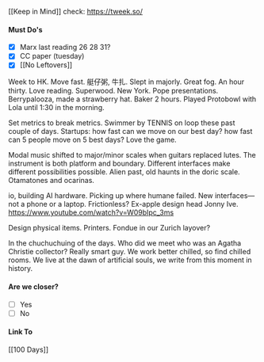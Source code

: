 [[Keep in Mind]]
check: https://tweek.so/
#### Must Do's
- [x] Marx last reading 26 28 31?
- [x] CC paper (tuesday)
- [x] [[No Leftovers]]

Week to HK. Move fast. 艇仔粥, 牛扎. Slept in majorly. Great fog. An hour thirty. Love reading. Superwood. New York. Pope presentations. Berrypalooza, made a strawberry hat. Baker 2 hours. Played Protobowl with Lola until 1:30 in the morning.

Set metrics to break metrics.
Swimmer by TENNIS on loop these past couple of days. 
Startups: how fast can we move on our best day? how fast can 5 people move on 5 best days?
Love the game.

Modal music shifted to major/minor scales when guitars replaced lutes. The instrument is both platform and boundary. Different interfaces make different possibilities possible. Alien past, old haunts in the doric scale. Otamatones and ocarinas.

io, building AI hardware. Picking up where humane failed. New interfaces—not a phone or a laptop. Frictionless? Ex-apple design head Jonny Ive.
https://www.youtube.com/watch?v=W09bIpc_3ms

Design physical items. Printers.
Fondue in our Zurich layover?

In the chuchuchuing of the days.
Who did we meet who was an Agatha Christie collector? Really smart guy.
We work better chilled, so find chilled rooms.
We live at the dawn of artificial souls, we write from this moment in history.
#### Are we closer?
- [ ] Yes
- [ ] No
#### Link To
[[100 Days]]